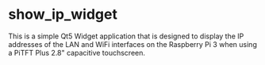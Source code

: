 # show_ip_widget
This is a simple Qt5 Widget application that is designed to display the IP addresses of the LAN and WiFi interfaces on the Raspberry Pi 3 when using a PiTFT Plus 2.8" capacitive touchscreen.
